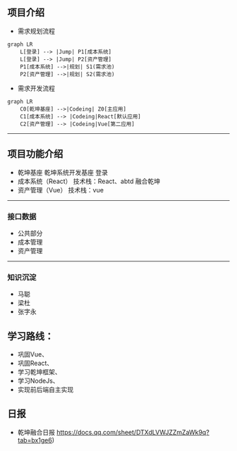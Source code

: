 ## 项目介绍 

- 需求规划流程
```mermaid
graph LR
	L[登录] --> |Jump| P1[成本系统]
	L[登录] --> |Jump| P2[资产管理]
    P1[成本系统] -->|规划| S1(需求池)
    P2[资产管理] -->|规划| S2(需求池)
```
- 需求开发流程
```mermaid
graph LR
    C0[乾坤基座] -->|Codeing| Z0[主应用]
    C1[成本系统] --> |Codeing|React[默认应用]
    C2[资产管理] --> |Codeing|Vue[第二应用]
```

-----
## 项目功能介绍 

- 乾坤基座
乾坤系统开发基座
登录
- 成本系统（React）
技术栈：React、abtd
融合乾坤
- 资产管理（Vue）
技术栈：vue

------
### 接口数据

-  公共部分
-  成本管理
-  资产管理

-----
### 知识沉淀
- 马聪
- 梁杜
- 张字永


## 学习路线：
- 巩固Vue、
- 巩固React、
- 学习乾坤框架、
- 学习NodeJs、
- 实现前后端自主实现

## 日报
- 乾坤融合日报 https://docs.qq.com/sheet/DTXdLVWJZZmZaWk9q?tab=bx1ge6) 

